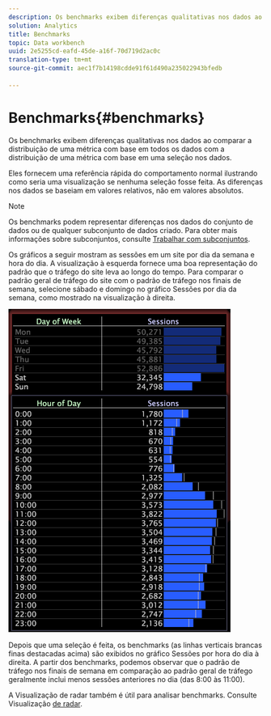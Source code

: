 ```yaml
---
description: Os benchmarks exibem diferenças qualitativas nos dados ao comparar a distribuição de uma métrica com base em todos os dados com a distribuição de uma métrica com base em uma seleção nos dados.
solution: Analytics
title: Benchmarks
topic: Data workbench
uuid: 2e5255cd-eafd-45de-a16f-70d719d2ac0c
translation-type: tm+mt
source-git-commit: aec1f7b14198cdde91f61d490a235022943bfedb

---
```



# Benchmarks{#benchmarks}

Os benchmarks exibem diferenças qualitativas nos dados ao comparar a distribuição de uma métrica com base em todos os dados com a distribuição de uma métrica com base em uma seleção nos dados.

Eles fornecem uma referência rápida do comportamento normal ilustrando como seria uma visualização se nenhuma seleção fosse feita. As diferenças nos dados se baseiam em valores relativos, não em valores absolutos.

>[!NOTE]
>
>Os benchmarks podem representar diferenças nos dados do conjunto de dados ou de qualquer subconjunto de dados criado. Para obter mais informações sobre subconjuntos, consulte [Trabalhar com subconjuntos](../../../home/c-get-started/c-vis/c-wk-subsets/c-wk-subsets.md#concept-43809322b6374d5cb2536630a13e943b).

Os gráficos a seguir mostram as sessões em um site por dia da semana e hora do dia. A visualização à esquerda fornece uma boa representação do padrão que o tráfego do site leva ao longo do tempo. Para comparar o padrão geral de tráfego do site com o padrão de tráfego nos finais de semana, selecione sábado e domingo no gráfico Sessões por dia da semana, como mostrado na visualização à direita.

![](assets/wsp_Custom_Benchmarks-Selection.png)

Depois que uma seleção é feita, os benchmarks (as linhas verticais brancas finas destacadas acima) são exibidos no gráfico Sessões por hora do dia à direita. A partir dos benchmarks, podemos observar que o padrão de tráfego nos finais de semana em comparação ao padrão geral de tráfego geralmente inclui menos sessões anteriores no dia (das 8:00 às 11:00).

A Visualização de radar também é útil para analisar benchmarks. Consulte Visualização [de radar](../../../home/c-get-started/c-analysis-vis/t-radar-vis.md#task-aeb2531e11ca48b597d5b0d704964dc8).
